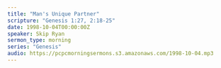 ```yaml
---
title: "Man's Unique Partner"
scripture: "Genesis 1:27, 2:18-25"
date: 1998-10-04T00:00:00Z
speaker: Skip Ryan
sermon_type: morning
series: "Genesis"
audio: https://pcpcmorningsermons.s3.amazonaws.com/1998-10-04.mp3 
---
```



